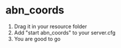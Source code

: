 # abn_coords

1. Drag it in your resource folder
2. Add "start abn_coords" to your server.cfg
3. You are good to go
